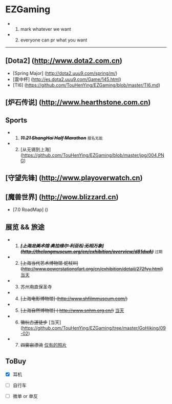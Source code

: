 # EZGaming
  - 1. mark whatever we want
  - 2. everyone can pr what you want

-----------------------------------

## [Dota2] (http://www.dota2.com.cn)
  - [Spring Major] (http://dota2.uuu9.com/spring/m/)
  - [震中杯] (http://es.dota2.uuu9.com/Game/145.html)
  - [TI6] (https://github.com/TouHenYing/EZGaming/blob/master/TI6.md)
    
## [炉石传说] (http://www.hearthstone.com.cn)

## Sports
  - 1. ~~***11.21 ShangHai Half Marathon***~~ `报名无能`
  - 2. [从无锡到上海] (https://github.com/TouHenYing/EZGaming/blob/master/jpg/004.PNG)
  
## [守望先锋] (http://www.playoverwatch.cn)

## [魔兽世界] (http://wow.blizzard.cn)
  - [7.0 RoadMap] ()

## 展览 && 旅途
  - 1. ~~***[上海龙美术馆 奥拉维尔·利亚松 无相万象] (http://thelongmuseum.org/cn/exhibition/overview/d81dwA)***~~ `过期`
  - 2. ~~[上海当代艺术博物馆 蛇杖III] (http://www.powerstationofart.org/cn/exhibition/detail/272fvy.html)~~   [当天](https://github.com/TouHenYing/EZGaming/tree/master/%E8%9B%87%E6%9D%96)
  - 3. 苏州甪直保圣寺
  - 4. ~~[上海电影博物馆] (http://www.shfilmmuseum.com/)~~
  - 5. ~~[上海自然博物馆] ( http://www.snhm.org.cn/)~~ [当天](https://github.com/TouHenYing/EZGaming/tree/master/%E8%87%AA%E7%84%B6%E5%8D%9A%E7%89%A9%E9%A6%86)
  - 6. ~~徽杭古道徒步~~ [当天] (https://github.com/TouHenYing/EZGaming/tree/master/GoHiking/09-02)
  - 7. ~~四窗岩漂流~~ [仅有的照片](https://github.com/TouHenYing/EZGaming/blob/master/jpg/002.JPG)

## ToBuy
  - [x] 耳机
  - [ ] 自行车
  - [ ] 微单 or 单反


